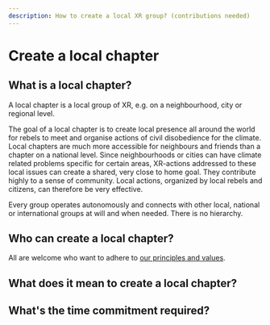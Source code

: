 ```yaml
---
description: How to create a local XR group? (contributions needed)
---
```


# Create a local chapter

## What is a local chapter?

A local chapter is a local group of XR, e.g. on a neighbourhood, city or regional level.

The goal of a local chapter is to create local presence all around the world for rebels to meet and organise actions of civil disobedience for the climate. Local chapters are much more accessible for neighbours and friends than a chapter on a national level. Since neighbourhoods or cities can have climate related problems specific for certain areas, XR-actions addressed to these local issues can create a shared, very close to home goal. They contribute highly to a sense of community. Local actions, organized by local rebels and citizens, can therefore be very effective.

Every group operates autonomously and connects with other local, national or international groups at will and when needed. There is no hierarchy.

## Who can create a local chapter?

All are welcome who want to adhere to [our principles and values](https://github.com/extinctionrebellion/extinctionrebellion/blob/master/principles.md).

## What does it mean to create a local chapter?

## What's the time commitment required?


